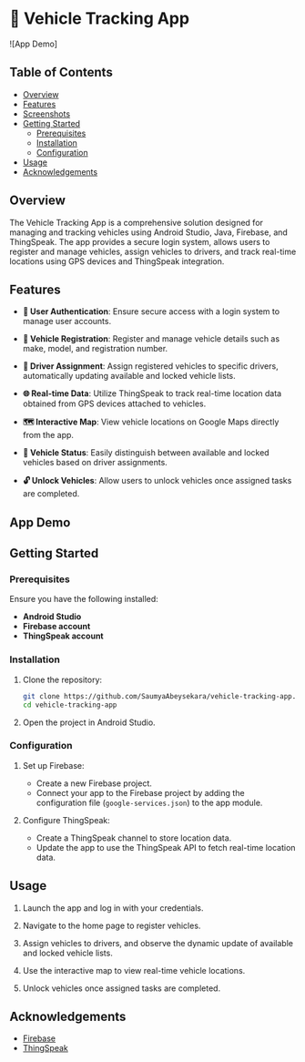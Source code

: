 # 🚗 Vehicle Tracking App

![App Demo]

## Table of Contents

- [Overview](#overview)
- [Features](#features)
- [Screenshots](#screenshots)
- [Getting Started](#getting-started)
  - [Prerequisites](#prerequisites)
  - [Installation](#installation)
  - [Configuration](#configuration)
- [Usage](#usage)
- [Acknowledgements](#acknowledgements)


## Overview

The Vehicle Tracking App is a comprehensive solution designed for managing and tracking vehicles using Android Studio, Java, Firebase, and ThingSpeak. The app provides a secure login system, allows users to register and manage vehicles, assign vehicles to drivers, and track real-time locations using GPS devices and ThingSpeak integration.

## Features

- **🔐 User Authentication**: Ensure secure access with a login system to manage user accounts.

- **🚗 Vehicle Registration**: Register and manage vehicle details such as make, model, and registration number.

- **👤 Driver Assignment**: Assign registered vehicles to specific drivers, automatically updating available and locked vehicle lists.

- **🌐 Real-time Data**: Utilize ThingSpeak to track real-time location data obtained from GPS devices attached to vehicles.

- **🗺️ Interactive Map**: View vehicle locations on Google Maps directly from the app.

- **🚦 Vehicle Status**: Easily distinguish between available and locked vehicles based on driver assignments.

- **🔓 Unlock Vehicles**: Allow users to unlock vehicles once assigned tasks are completed.

## App Demo


## Getting Started

### Prerequisites

Ensure you have the following installed:

- **Android Studio**
- **Firebase account**
- **ThingSpeak account**

### Installation

1. Clone the repository:

    ```bash
    git clone https://github.com/SaumyaAbeysekara/vehicle-tracking-app.git
    cd vehicle-tracking-app
    ```

2. Open the project in Android Studio.

### Configuration

1. Set up Firebase:
   - Create a new Firebase project.
   - Connect your app to the Firebase project by adding the configuration file (`google-services.json`) to the app module.

2. Configure ThingSpeak:
   - Create a ThingSpeak channel to store location data.
   - Update the app to use the ThingSpeak API to fetch real-time location data.

## Usage

1. Launch the app and log in with your credentials.

2. Navigate to the home page to register vehicles.

3. Assign vehicles to drivers, and observe the dynamic update of available and locked vehicle lists.

4. Use the interactive map to view real-time vehicle locations.

5. Unlock vehicles once assigned tasks are completed.

## Acknowledgements

- [Firebase](https://firebase.google.com/)
- [ThingSpeak](https://thingspeak.com/)


